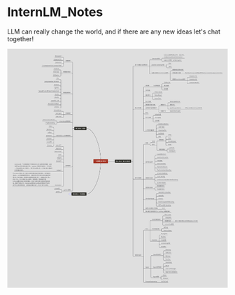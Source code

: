 # InternLM_Notes

LLM can really change the world, and if there are any new ideas let's chat together!

![大模型技术栈](images/大模型技术栈.png)

